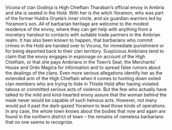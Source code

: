 
Vicona of clan Godinja is High Chieftain Tharaban’s official envoy in Ambria and she is seated in the Hold. With her is the witch Yoramon, who was part of the former Huldra Oryela’s inner circle, and six guardian warriors led by Yoramon’s son. All of barbarian heritage are welcome to the modest residence of the envoy, where they can get help with anything from a monetary handout to contacts with suitable trade partners in the Ambrian realm. It has also been known to happen, that barbarians who commit crimes in the Hold are handed over to Vicona, for immediate punishment or for being deported back to their clan territory. Suspicious Ambrians tend to claim that the envoy engages in espionage on account of the High Chieftain, or that she pays Ambrians in the Town’s Seat, the Merchants’ House and Ordo Magica for information and to spread false rumors about the dealings of the clans. Even more serious allegations identify her as the extended arm of the High Chieftain when it comes to hunting down exiled clan members who are trying to hide in Thistle Hold after having violated taboos or committed serious acts of violence. But the few who actually have talked to the mild and kind-hearted envoy assure that the woman behind the mask never would be capable of such heinous acts. However, not many would put it past the dark-gazed Yoramon to lead those kinds of operations. In any case, the whole town knows about the bodies that now and again are found in the northern district of town – the remains of nameless barbarians that no one seems to recognize.